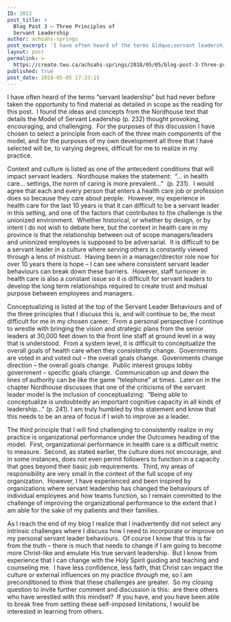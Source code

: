 ```yaml
---
ID: 2012
post_title: >
  Blog Post 3 – Three Principles of
  Servant Leadership
author: achsahs-springs
post_excerpt: 'I have often heard of the terms &ldquo;servant leadership&rdquo; but had never before taken the opportunity to find material as detailed in scope as the reading for this post.&nbsp; I found the ideas and concepts from the Nordhouse text that details the Model of Servant Leadership (p. 232) thought provoking, encouraging, and challenging.&nbsp; For the [&hellip;]'
layout: post
permalink: >
  https://create.twu.ca/achsahs-springs/2018/05/05/blog-post-3-three-principles-of-servant-leadership/
published: true
post_date: 2018-05-05 17:33:15
---
```

I have often heard of the terms “servant leadership” but had never before taken the opportunity to find material as detailed in scope as the reading for this post.  I found the ideas and concepts from the Nordhouse text that details the Model of Servant Leadership (p. 232) thought provoking, encouraging, and challenging.  For the purposes of this discussion I have chosen to select a principle from each of the three main components of the model, and for the purposes of my own development all three that I have selected will be, to varying degrees, difficult for me to realize in my practice.

Context and culture is listed as one of the antecedent conditions that will impact servant leaders.  Nordhouse makes the statement:  “… in health care… settings, the norm of caring is more prevalent…”  (p. 231).  I would agree that each and every person that enters a health care job or profession does so because they care about people.  However, my experience in health care for the last 10 years is that it can difficult to be a servant leader in this setting, and one of the factors that contributes to the challenge is the unionized environment.  Whether historical, or whether by design, or by intent I do not wish to debate here, but the context in health care in my province is that the relationship between out of scope managers/leaders and unionized employees is supposed to be adversarial.  It is difficult to be a servant leader in a culture where serving others is constantly viewed through a lens of mistrust.  Having been in a manager/director role now for over 10 years there is hope – I can see where consistent servant leader behaviours can break down these barriers.  However, staff turnover in health care is also a constant issue so it is difficult for servant leaders to develop the long term relationships required to create trust and mutual purpose between employees and managers.

Conceptualizing is listed at the top of the Servant Leader Behaviours and of the three principles that I discuss this is, and will continue to be, the most difficult for me in my chosen career.  From a personal perspective I continue to wrestle with bringing the vision and strategic plans from the senior leaders at 30,000 feet down to the front line staff at ground level in a way that is understood.  From a system level, it is difficult to conceptualize the overall goals of health care when they consistently change.  Governments are voted in and voted out – the overall goals change.  Governments change direction – the overall goals change.  Public interest groups lobby government – specific goals change.  Communication up and down the lines of authority can be like the game “telephone” at times.  Later on in the chapter Nordhouse discusses that one of the criticisms of the servant leader model is the inclusion of conceptualizing:  “Being able to conceptualize is undoubtedly an important cognitive capacity in all kinds of leadership…” (p. 241). I am truly humbled by this statement and know that this needs to be an area of focus if I wish to improve as a leader.

The third principle that I will find challenging to consistently realize in my practice is organizational performance under the Outcomes heading of the model.  First, organizational performance in health care is a difficult metric to measure.  Second, as stated earlier, the culture does not encourage, and in some instances, does not even permit followers to function in a capacity that goes beyond their basic job requirements.  Third, my areas of responsibility are very small in the context of the full scope of my organization.  However, I have experienced and been inspired by organizations where servant leadership has changed the behaviours of individual employees and how teams function, so I remain committed to the challenge of improving the organizational performance to the extent that I am able for the sake of my patients and their families.

As I reach the end of my blog I realize that I inadvertently did not select any intrinsic challenges where I discuss how I need to incorporate or improve on my personal servant leader behaviours.  Of course I know that this is far from the truth – there is much that needs to change if I am going to become more Christ-like and emulate His true servant leadership.  But I know from experience that I can change with the Holy Spirit guiding and teaching and counseling me.  I have less confidence, less faith, that Christ can impact the culture or external influences on my practice <em>through</em> me, so I am preconditioned to think that these challenges are greater.  So my closing question to invite further comment and discussion is this:  are there others who have wrestled with this mindset?  If you have, and you have been able to break free from setting these self-imposed limitations, I would be interested in learning from others.